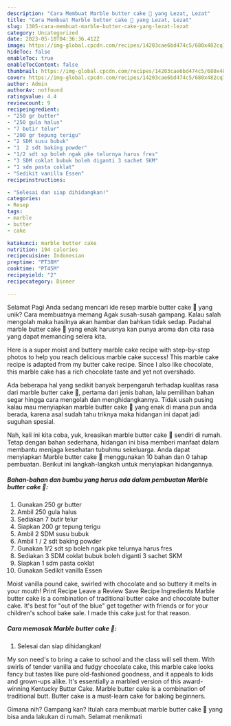 ```yaml
---
description: "Cara Membuat Marble butter cake 🌼 yang Lezat, Lezat"
title: "Cara Membuat Marble butter cake 🌼 yang Lezat, Lezat"
slug: 1305-cara-membuat-marble-butter-cake-yang-lezat-lezat
category: Uncategorized
date: 2023-05-10T04:36:36.412Z
image: https://img-global.cpcdn.com/recipes/14203cae6bd474c5/680x482cq70/marble-butter-cake-foto-resep-utama.jpg
hideToc: false
enableToc: true
enableTocContent: false
thumbnail: https://img-global.cpcdn.com/recipes/14203cae6bd474c5/680x482cq70/marble-butter-cake-foto-resep-utama.jpg
cover: https://img-global.cpcdn.com/recipes/14203cae6bd474c5/680x482cq70/marble-butter-cake-foto-resep-utama.jpg
author: Admin
authorAv: notfound
ratingvalue: 4.4
reviewcount: 9
recipeingredient:
- "250 gr butter"
- "250 gula halus"
- "7 butir telur"
- "200 gr tepung terigu"
- "2 SDM susu bubuk"
- "1  2 sdt baking powder"
- "1/2 sdt sp boleh ngak pke telurnya harus fres"
- "3 SDM coklat bubuk boleh diganti 3 sachet SKM"
- "1 sdm pasta coklat"
- "Sedikit vanilla Essen"
recipeinstructions:

- "Selesai dan siap dihidangkan!"
categories:
- Resep
tags:
- marble
- butter
- cake

katakunci: marble butter cake 
nutrition: 194 calories
recipecuisine: Indonesian
preptime: "PT38M"
cooktime: "PT45M"
recipeyield: "2"
recipecategory: Dinner

---
```



Selamat Pagi Anda sedang mencari ide resep marble butter cake 🌼 yang unik? Cara membuatnya memang Agak susah-susah gampang. Kalau salah mengolah maka hasilnya akan hambar dan bahkan tidak sedap. Padahal marble butter cake 🌼 yang enak harusnya kan punya aroma dan cita rasa yang dapat memancing selera kita.


Here is a super moist and buttery marble cake recipe with step-by-step photos to help you reach delicious marble cake success! This marble cake recipe is adapted from my butter cake recipe. Since I also like chocolate, this marble cake has a rich chocolate taste and yet not overshado.

Ada beberapa hal yang sedikit banyak berpengaruh terhadap kualitas rasa dari marble butter cake 🌼, pertama dari jenis bahan, lalu pemilihan bahan segar hingga cara mengolah dan menghidangkannya. Tidak usah pusing kalau mau menyiapkan marble butter cake 🌼 yang enak di mana pun anda berada, karena asal sudah tahu triknya maka hidangan ini dapat jadi suguhan spesial.


Nah, kali ini kita coba, yuk, kreasikan marble butter cake 🌼 sendiri di rumah. Tetap dengan bahan sederhana, hidangan ini bisa memberi manfaat dalam membantu menjaga kesehatan tubuhmu sekeluarga. Anda dapat menyiapkan Marble butter cake 🌼 menggunakan 10 bahan dan 0 tahap pembuatan. Berikut ini langkah-langkah untuk menyiapkan hidangannya.

<!--inarticleads1-->

##### Bahan-bahan dan bumbu yang harus ada dalam pembuatan Marble butter cake 🌼:

1. Gunakan 250 gr butter
1. Ambil 250 gula halus
1. Sediakan 7 butir telur
1. Siapkan 200 gr tepung terigu
1. Ambil 2 SDM susu bubuk
1. Ambil 1 / 2 sdt baking powder
1. Gunakan 1/2 sdt sp boleh ngak pke telurnya harus fres
1. Sediakan 3 SDM coklat bubuk boleh diganti 3 sachet SKM
1. Siapkan 1 sdm pasta coklat
1. Gunakan Sedikit vanilla Essen


Moist vanilla pound cake, swirled with chocolate and so buttery it melts in your mouth! Print Recipe Leave a Review Save Recipe Ingredients Marble butter cake is a combination of traditional butter cake and chocolate butter cake. It&#39;s best for &#34;out of the blue&#34; get together with friends or for your children&#39;s school bake sale. I made this cake just for that reason. 

<!--inarticleads2-->

##### Cara memasak Marble butter cake 🌼:


1. Selesai dan siap dihidangkan!

My son need&#39;s to bring a cake to school and the class will sell them. With swirls of tender vanilla and fudgy chocolate cake, this marble cake looks fancy but tastes like pure old-fashioned goodness, and it appeals to kids and grown-ups alike. It&#39;s essentially a marbled version of this award-winning Kentucky Butter Cake. Marble butter cake is a combination of traditional butt. Butter cake is a must-learn cake for baking beginners. 

Gimana nih? Gampang kan? Itulah cara membuat marble butter cake 🌼 yang bisa anda lakukan di rumah. Selamat menikmati
